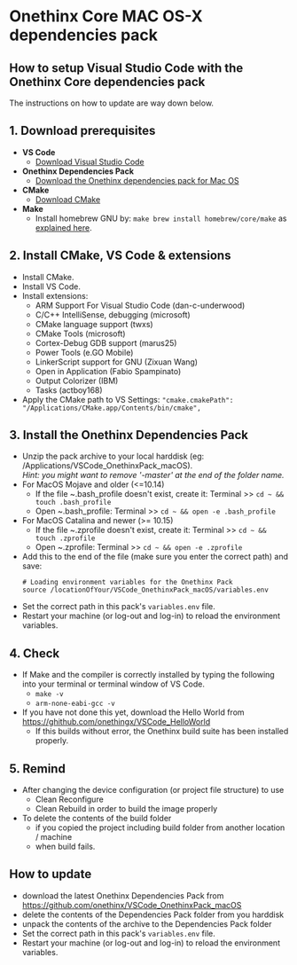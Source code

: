 # Onethinx Core MAC OS-X dependencies pack

## How to setup Visual Studio Code with the Onethinx Core dependencies pack
 The instructions on how to update are way down below.

## 1. Download prerequisites
- **VS Code**
    - [Download Visual Studio Code](https://code.visualstudio.com/download)
- **Onethinx Dependencies Pack**
    - [Download the Onethinx dependencies pack for Mac OS](https://github.com/onethinx/VSCode_OnethinxPack_macOS/archive/master.zip)
- **CMake**
    - [Download CMake](https://cmake.org/download/)
- **Make**
    - Install homebrew GNU by: `make brew install homebrew/core/make` as [explained here](https://apple.stackexchange.com/questions/261918/how-to-upgrade-gnu-make-in-os-x-el-capitan).
## 2. Install CMake, VS Code & extensions
  - Install CMake.
  - Install VS Code.
  - Install extensions:
    - ARM Support For Visual Studio Code (dan-c-underwood)
    - C/C++ IntelliSense, debugging (microsoft)
    - CMake language support (twxs)
    - CMake Tools (microsoft)
    - Cortex-Debug GDB support (marus25)
    - Power Tools (e.GO Mobile)
    - LinkerScript support for GNU (Zixuan Wang)
    - Open in Application (Fabio Spampinato)
    - Output Colorizer (IBM)
    - Tasks (actboy168)
  - Apply the CMake path to VS Settings: `"cmake.cmakePath": "/Applications/CMake.app/Contents/bin/cmake",`
## 3. Install the Onethinx Dependencies Pack
  - Unzip the pack archive to your local harddisk (eg: /Applications/VSCode_OnethinxPack_macOS).<br>
    _Hint: you might want to remove '-master' at the end of the folder name._
  - For MacOS Mojave and older (<=10.14)
    - If the file ~.bash_profile doesn't exist, create it: Terminal >> `cd ~ && touch .bash_profile`
    - Open ~.bash_profile: Terminal >> `cd ~ && open -e .bash_profile`
  - For MacOS Catalina and newer (>= 10.15)
    - If the file ~.zprofile doesn't exist, create it: Terminal >> `cd ~ && touch .zprofile`
    - Open ~.zprofile: Terminal >> `cd ~ && open -e .zprofile` 
  - Add this to the end of the file (make sure you enter the correct path) and save:
    ```
    # Loading environment variables for the Onethinx Pack
    source /locationOfYour/VSCode_OnethinxPack_macOS/variables.env
    ```
  - Set the correct path in this pack's `variables.env` file.
  - Restart your machine (or log-out and log-in) to reload the environment variables.
## 4. Check
  - If Make and the compiler is correctly installed by typing the following into your terminal or terminal window of VS Code.
    - `make -v`
    - `arm-none-eabi-gcc -v`
  - If you have not done this yet, download the Hello World from https://ghithub.com/onethingx/VSCode_HelloWorld
    - If this builds without error, the Onethinx build suite has been installed properly.
## 5. Remind
  - After changing the device configuration (or project file structure) to use
    - Clean Reconfigure
    - Clean Rebuild
       in order to build the image properly  
  - To delete the contents of the build folder
    - if you copied the project including build folder from another location / machine
    - when build fails.
    
## How to update
  - download the latest Onethinx Dependencies Pack from https://github.com/onethinx/VSCode_OnethinxPack_macOS
  - delete the contents of the Dependencies Pack folder from you harddisk
  - unpack the contents of the archive to the Dependencies Pack folder
  - Set the correct path in this pack's `variables.env` file.
  - Restart your machine (or log-out and log-in) to reload the environment variables.
